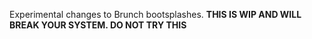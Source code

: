 Experimental changes to Brunch bootsplashes.
**THIS IS WIP AND WILL BREAK YOUR SYSTEM. DO NOT TRY THIS**
